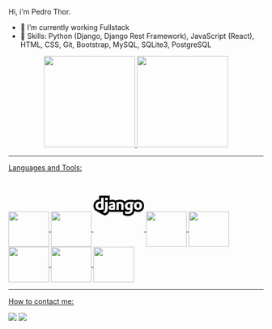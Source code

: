  Hi, i'm Pedro Thor.
- 🔭 I’m currently working Fullstack
- 🌱 Skills: Python (Django, Django Rest Framework), JavaScript (React), HTML, CSS, Git, Bootstrap, MySQL, SQLite3, PostgreSQL

<div align="center">
  <a href="https://github.com/pedrothor">
  <img height="180em" src="https://github-readme-stats.vercel.app/api?username=pedrothor&show_icons=true&theme=dark&include_all_commits=true&count_private=true"/>
  <img height="180em" src="https://github-readme-stats.vercel.app/api/top-langs/?username=pedrothor&layout=compact&langs_count=7&theme=dark"/>
</div>
<hr>
Languages and Tools:
<br/>
<div style="display: inline_block"><br>
  <img align="center" height="70" width="80" src="https://cdn.jsdelivr.net/gh/devicons/devicon/icons/python/python-original-wordmark.svg">
  <img align="center" height="70" width="80"  src="https://cdn.jsdelivr.net/gh/devicons/devicon/icons/javascript/javascript-original.svg" />
  <svg xmlns="http://www.w3.org/2000/svg" x="0px" y="0px" width="100" height="100" viewBox="0 0 50 50">
<path d="M50,24.939C50,28.564,47.573,31,43.961,31c-1.332,0-2.499-0.333-3.441-0.934c-0.151,0.843-0.414,1.576-0.867,2.258 C38.847,33.545,37.197,35,33.909,35c-1.244,0-2.332-0.192-3.423-0.605l-1.292-0.489V31c0,0-10.791,0-11.29,0 c-0.966,0-1.734-0.148-2.36-0.384c-0.099,0.29-0.208,0.573-0.352,0.846c-0.618,1.2-1.471,1.988-2.945,2.721l-0.867,0.431 l-0.876-0.413L8.169,33.1l-5.267-2.924l0.011-0.001C1.047,29.198,0,27.392,0,24.944c0-3.413,2.25-5.869,5.561-6.197V17v-2h10.456v2 v2.397C16.874,19.14,17.747,19,18.662,19c1.366,0,2.313,0.329,2.983,0.772l0.528-0.144C23.764,19.194,25.077,19,26.431,19 c1.788,0,3.16,0.497,4.081,1.479c0.132,0.141,0.247,0.284,0.353,0.43C32.094,19.77,33.992,19,36.758,19 c1.188,0,2.322,0.119,3.677,0.387l0.877,0.173C42.116,19.2,43.038,19,44.059,19C47.612,19,50,21.387,50,24.939z M7.561,17v3.839 c-0.376-0.097-0.825-0.13-1.233-0.13C3.697,20.709,2,22.376,2,24.944C2,27.609,3.6,28.997,6.675,29 c1.027,0,2.036-0.097,3.325-0.343V17H7.561L7.561,17z M7.561,22.865v4.044c-0.36,0.049-0.724,0.065-1.003,0.065 c-1.289,0-1.992-0.739-1.992-2.078c0-1.375,0.735-2.16,2.008-2.16C6.885,22.736,7.266,22.768,7.561,22.865L7.561,22.865z M11.487,21v4.916c0,2.169-0.113,2.994-0.473,3.706c-0.343,0.696-0.881,1.153-1.992,1.669l2.336,1.101 c1.111-0.552,1.649-1.052,2.057-1.845C13.852,29.722,14,28.765,14,26.776V21H11.487z M11.5,19.558h2.517V17H11.5V19.558z M15.496,23.596c0.933-0.486,1.928-0.739,2.812-0.739c0.604,0,0.822,0.159,0.822,0.598v0.533c-2.935,0.25-4.13,1.035-4.13,2.734 C15,28.293,15.899,29,17.904,29c0.992,0,2.344-0.112,3.416-0.268v-4.918c0-1.007-0.065-1.477-0.265-1.839 C20.698,21.33,19.891,21,18.662,21c-1.103,0-2.113,0.221-3.169,0.723L15.496,23.596z M19.237,25.572v1.621 c-0.465,0.078-0.791,0.109-1.148,0.109c-0.653,0-0.949-0.221-0.949-0.692C17.14,25.98,17.655,25.728,19.237,25.572L19.237,25.572z M22.7,29H25v-5.843c0.477-0.146,0.843-0.177,1.168-0.177c0.847,0,1.243,0.352,1.243,1.295V29h2.29v-4.823 c0-1.229-0.157-1.805-0.649-2.331C28.529,21.288,27.648,21,26.431,21c-1.171,0-2.327,0.174-3.731,0.557V29z M31.195,30.268v2.256 C32.077,32.858,32.927,33,33.909,33c1.931,0,3.29-0.589,4.075-1.778c0.538-0.812,0.72-1.794,0.72-3.889v-0.667 c-0.017-0.334-0.017-0.667-0.033-1.001l-0.016-1.334L38.623,23.3v-0.255c0.506,0.047-0.11-0.06,0.561,0.066l0.863-1.762 C38.837,21.11,37.838,21,36.758,21C33.079,21,31,22.57,31,25.348c0,2.237,1.405,3.65,3.613,3.65c0.652,0,1.145-0.098,1.635-0.334 v0.047c0,1.554-0.704,2.206-2.355,2.206C32.959,30.917,32.077,30.712,31.195,30.268L31.195,30.268z M36.2,23.158l0.017,0.809 l0.016,1.126c0,0.334,0.017,0.651,0.017,0.938v0.667v0.177c-0.324,0.095-0.604,0.157-0.947,0.157c-1.113,0-1.735-0.699-1.735-1.919 c0-0.856,0.311-1.46,0.914-1.793c0.393-0.239,0.967-0.365,1.457-0.349h0.182H36.2V23.158z M40,25.077 C40,27.497,41.511,29,43.961,29C46.443,29,48,27.435,48,24.939C48,22.504,46.505,21,44.059,21C41.561,21,40.004,22.565,40,25.077z M44.008,27.075c-0.952,0-1.511-0.759-1.511-2.078c0-1.319,0.556-2.078,1.527-2.078c0.939,0,1.478,0.775,1.478,2.078 C45.503,26.316,44.948,27.075,44.008,27.075L44.008,27.075z"></path>
</svg>
  <img align="center" height="70" width="80"  src="https://cdn.jsdelivr.net/gh/devicons/devicon/icons/react/react-original-wordmark.svg" />
  <img align="center" height="70" width="80" src="https://cdn.jsdelivr.net/gh/devicons/devicon/icons/mysql/mysql-plain-wordmark.svg">
  <img align="center" height="70" width="80" src="https://cdn.jsdelivr.net/gh/devicons/devicon/icons/postgresql/postgresql-original-wordmark.svg">
  <img align="center" height="70" width="80" src="https://cdn.jsdelivr.net/gh/devicons/devicon/icons/html5/html5-original-wordmark.svg">
  <img align="center" height="70" width="80" src="https://cdn.jsdelivr.net/gh/devicons/devicon/icons/css3/css3-original-wordmark.svg">
</div>
<hr>

How to contact me:
<br/>
<div> 
  <a href = "mailto:contatopedro.thor@hotmail.com"><img src="https://img.shields.io/badge/-Hotmail-%23333?style=for-the-badge&logo=gmail&logoColor=white" target="_blank"></a>
  <a href="https://www.linkedin.com/in/pedro-thor-50ba91200/" target="_blank"><img src="https://img.shields.io/badge/-LinkedIn-%230077B5?style=for-the-badge&logo=linkedin&logoColor=white" target="_blank"></a> 
</div>
